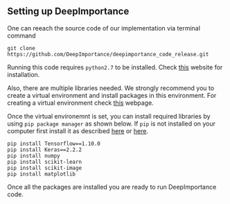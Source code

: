 ## Setting up DeepImportance

One can reeach the source code of our implementation via terminal command 

    git clone https://github.com/DeepImportance/deepimportance_code_release.git

Running this code requires `python2.7` to be installed. Check [this](https://www.python.org/downloads/) 
website for installation.

Also, there are multiple libraries needed. We strongly recommend you to create 
a virtual environment and install packages in this environment.
For creating a virtual environment check 
[this](https://packaging.python.org/guides/installing-using-pip-and-virtual-environments/) 
webpage. 

Once the virtual environemnt is set, you can install required libraries by using 
`pip package manager` as shown below. If `pip` is not installed on your 
computer first install it as described 
[here](https://packaging.python.org/guides/installing-using-pip-and-virtual-environments/) 
or [here](https://pip.pypa.io/en/stable/installing/).

    pip install Tensorflow==1.10.0  
    pip install Keras==2.2.2  
    pip install numpy  
    pip install scikit-learn
    pip install scikit-image  
    pip install matplotlib  

Once all the packages are installed you are ready to run DeepImportance code.
